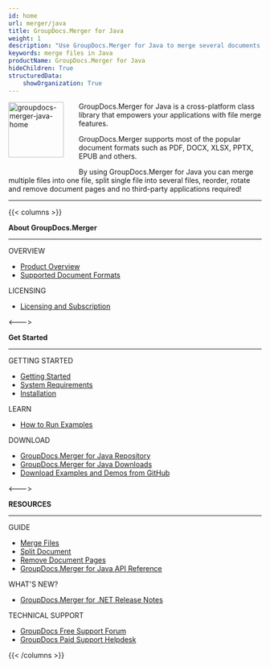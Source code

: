 ```yaml
---
id: home
url: merger/java
title: GroupDocs.Merger for Java
weight: 1
description: "Use GroupDocs.Merger for Java to merge several documents into one, split single document to multiple and organize documents in different ways."
keywords: merge files in Java
productName: GroupDocs.Merger for Java
hideChildren: True
structuredData:
    showOrganization: True
---
```

<img src="/merger/java/images/home.png" alt="groupdocs-merger-java-home" align="left" style="width:110px; margin: 0 30px 30px 0"/>

GroupDocs.Merger for Java is a cross-platform class library that empowers your applications with file merge features.

GroupDocs.Merger supports most of the popular document formats such as PDF, DOCX, XLSX, PPTX, EPUB and others.

By using GroupDocs.Merger for Java you can merge multiple files into one file, split single file into several files, reorder, rotate and remove document pages  and no third-party applications required!

------
{{< columns >}}
<p><b>About GroupDocs.Merger</b></p>
<hr><p>OVERVIEW</p></hr>
<ul>
	<li><a href='{{< ref "product-overview" >}}'>Product Overview</a></li>
	<li><a href='{{< ref "merger/java/getting-started/supported-document-formats.md" >}}'>Supported Document Formats</a></li>
</ul>
<p>LICENSING</p>
<ul>
	<li><a href='{{< ref "merger/java/getting-started/licensing-and-subscription.md" >}}'>Licensing and Subscription</a></li>
</ul>
<--->
<p><b>Get Started</b></p>
<hr><p>GETTING STARTED</p></hr>
<ul>
	<li><a href='{{< ref "merger/java/getting-started" >}}'>Getting Started</a></li>
	<li><a href='{{< ref "merger/java/getting-started/system-requirements.md" >}}'>System Requirements</a></li>
	<li><a href='{{< ref "merger/java/getting-started/installation.md" >}}'>Installation</a></li>
</ul>
<p>LEARN</p>
<ul>
	<li><a href='{{< ref "merger/java/getting-started/how-to-run-examples.md" >}}'>How to Run Examples</a></li>
</ul>
<p>DOWNLOAD</p>
<ul>
	<li><a href="https://repository.groupdocs.com/webapp/#/artifacts/browse/tree/General/repo/com/groupdocs/groupdocs-merger">GroupDocs.Merger for Java Repository</a></li>
	</li><li><a href="https://downloads.groupdocs.com/merger/java">GroupDocs.Merger for Java Downloads</a></li>
	<li><a href="https://github.com/groupdocs-merger/GroupDocs.Merger-for-Java">Download Examples and Demos from GitHub</a></li>
</ul>
<--->
<p><b>RESOURCES</b></p>
	<hr><p>GUIDE</p></hr>
	<ul>
		<li><a href='{{< ref "merger/java/developer-guide/merge" >}}'>Merge Files</a></li>
		<li><a href='{{< ref "merger/java/developer-guide/single-document-operations/split-document.md" >}}'>Split Document</a></li>
		<li><a href='{{< ref "merger/java/developer-guide/single-document-operations/remove-pages.md" >}}'>Remove Document Pages</a></li>
		<li><a href="https://apireference.groupdocs.com/merger/java">GroupDocs.Merger for Java API Reference</a></li>
	</ul>
	<p>WHAT'S NEW?</p>
	<ul>
		<li><a href='{{< ref "merger/java/release-notes" >}}'>GroupDocs.Merger for .NET Release Notes</a></li>
	</ul>
	<p>TECHNICAL SUPPORT</p>
	<ul>
		<li><a href="https://forum.groupdocs.com/">GroupDocs Free Support Forum</a></li>
		<li><a href="https://helpdesk.groupdocs.com/">GroupDocs Paid Support Helpdesk</a></li>
	</ul>
{{< /columns >}}
